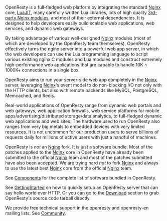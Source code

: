 <!---
    @title         OpenResty
    @creator       Yichun Zhang
    @created       2011-06-21 04:03 GMT
    @modifier      Yichun Zhang
    @modifier_link yichun-zhang
    @modified      2015-12-30 20:21 GMT
    @changes       34
--->

OpenResty is a full-fledged web platform by integrating the standard [Nginx](nginx.html) core,
[LuaJIT](luajit.html), many carefully written Lua libraries, lots of high quality
[3rd-party Nginx modules](components.html), and most of their external dependencies.
It is designed to help developers easily build scalable web applications, web
services, and dynamic web gateways.

By taking advantage of various well-designed [Nginx](nginx.html) modules (most
of which are developed by the OpenResty team themselves), OpenResty effectively
turns the nginx server into a powerful web app server, in which the web developers
can use the Lua programming language to script various existing nginx C modules
and Lua modules and construct extremely high-performance web applications that
are capable to handle 10K ~ 1000K+ connections in a single box.

OpenResty aims to run your server-side web app completely in the [Nginx](nginx.html) server,
leveraging [Nginx](nginx.html)'s event model to do non-blocking I/O not only
with the HTTP clients, but also with remote backends like MySQL, PostgreSQL,
Memcached, and Redis.

Real-world applications of OpenResty range from dynamic web portals and web
gateways, web application firewalls, web service platforms for mobile
apps/advertising/distributed storage/data analytics,
to full-fledged dynamic web applications and web sites. The hardware used to
run OpenResty also ranges from very big metals to embedded devices with very
limited resources. It is not uncommon for our production users to serve billions
of requests daily for millions of active users with just a handful of machines.

OpenResty is *not* an [Nginx](nginx.html) fork. It is just a software bundle.
Most of the patches applied to the [Nginx](nginx.html) core in OpenResty have
already been submitted to the official [Nginx](nginx.html) team and most of
the patches submitted have also been accepted. We are trying hard *not* to fork
[Nginx](nginx.html) and always to use the latest best [Nginx](nginx.html) core
from the official [Nginx](nginx.html) team.

See [Components](components.html) for the complete list of software bundled
in OpenResty.

See [GettingStarted](getting-started.html) on how to quickly setup an OpenResty
server that can say hello world over HTTP. Or you can go to the [Download](download.html) section
to grab OpenResty's source code tarball directly.

We provide free technical support in the openresty and openresty-en mailing
lists. See [Community](community.html).
